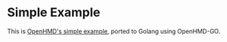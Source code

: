 # Simple Example

This is [OpenHMD's simple example](https://github.com/OpenHMD/OpenHMD/tree/master/examples/simple), ported to Golang using OpenHMD-GO.